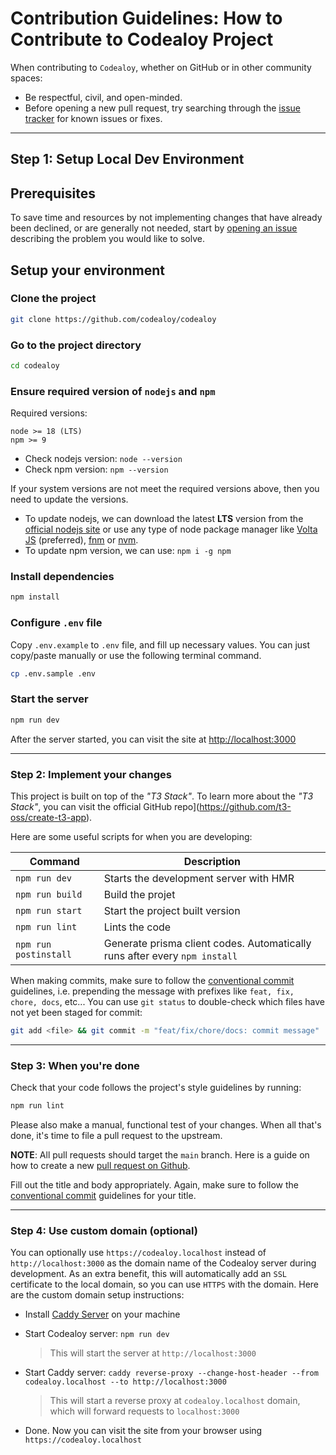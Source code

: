 # Contribution Guidelines: How to Contribute to Codealoy Project

When contributing to `Codealoy`, whether on GitHub or in other community spaces:

- Be respectful, civil, and open-minded.
- Before opening a new pull request, try searching through the [issue tracker](https://github.com/codealoy/codealoy/issues) for known issues or fixes.

---

## Step 1: Setup Local Dev Environment

## Prerequisites

To save time and resources by not implementing changes that have already been declined, or are generally not needed, start by [opening an issue](https://github.com/codealoy/codealoy/issues/new) describing the problem you would like to solve.

## Setup your environment

### Clone the project

```bash
git clone https://github.com/codealoy/codealoy
```

### Go to the project directory

```bash
cd codealoy
```

### Ensure required version of `nodejs` and `npm`

Required versions:

```
node >= 18 (LTS)
npm >= 9
```

- Check nodejs version: `node --version`
- Check npm version: `npm --version`

If your system versions are not meet the required versions above, then you need to update the versions.

- To update nodejs, we can download the latest **LTS** version from the [official nodejs site](https://nodejs.org/en/) or use any type of node package manager like [Volta JS](https://volta.sh/) (preferred), [fnm](https://github.com/Schniz/fnm) or [nvm](https://github.com/nvm-sh/nvm).
- To update npm version, we can use: `npm i -g npm`

### Install dependencies

```bash
npm install
```

### Configure `.env` file

Copy `.env.example` to `.env` file, and fill up necessary values. You can just copy/paste manually or use the following terminal command.

```bash
cp .env.sample .env
```

### Start the server

```bash
npm run dev
```

After the server started, you can visit the site at [http://localhost:3000](http://localhost:3000)

---

### Step 2: Implement your changes

This project is built on top of the _"T3 Stack"_. To learn more about the _"T3 Stack"_, you can visit the official GitHub repo](https://github.com/t3-oss/create-t3-app).

Here are some useful scripts for when you are developing:

| Command               | Description                                                                |
| --------------------- | -------------------------------------------------------------------------- |
| `npm run dev`         | Starts the development server with HMR                                     |
| `npm run build`       | Build the projet                                                           |
| `npm run start`       | Start the project built version                                            |
| `npm run lint`        | Lints the code                                                             |
| `npm run postinstall` | Generate prisma client codes. Automatically runs after every `npm install` |

When making commits, make sure to follow the [conventional commit](https://www.conventionalcommits.org/en/v1.0.0/) guidelines, i.e. prepending the message with prefixes like `feat, fix, chore, docs`, etc... You can use `git status` to double-check which files have not yet been staged for commit:

```bash
git add <file> && git commit -m "feat/fix/chore/docs: commit message"
```

---

### Step 3: When you're done

Check that your code follows the project's style guidelines by running:

```bash
npm run lint
```

Please also make a manual, functional test of your changes. When all that's done, it's time to file a pull request to the upstream.

**NOTE**: All pull requests should target the `main` branch. Here is a guide on how to create a new [pull request on Github](https://docs.github.com/en/desktop/contributing-and-collaborating-using-github-desktop/working-with-your-remote-repository-on-github-or-github-enterprise/creating-an-issue-or-pull-request).

Fill out the title and body appropriately. Again, make sure to follow the [conventional commit](https://www.conventionalcommits.org/en/v1.0.0/) guidelines for your title.

---

### Step 4: Use custom domain (optional)

You can optionally use `https://codealoy.localhost` instead of `http://localhost:3000` as the domain name of the Codealoy server during development. As an extra benefit, this will automatically add an `SSL` certificate to the local domain, so you can use `HTTPS` with the domain. Here are the custom domain setup instructions:

- Install [Caddy Server](https://caddyserver.com/docs/install) on your machine

- Start Codealoy server: `npm run dev`

  > This will start the server at `http://localhost:3000`

- Start Caddy server: `caddy reverse-proxy --change-host-header --from codealoy.localhost --to http://localhost:3000`

  > This will start a reverse proxy at `codealoy.localhost` domain, which will forward requests to `localhost:3000`

- Done. Now you can visit the site from your browser using `https://codealoy.localhost`
